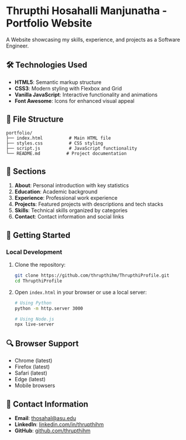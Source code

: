 # Thrupthi Hosahalli Manjunatha - Portfolio Website

A Website showcasing my skills, experience, and projects as a Software Engineer.

## 🛠️ Technologies Used

- **HTML5**: Semantic markup structure
- **CSS3**: Modern styling with Flexbox and Grid
- **Vanilla JavaScript**: Interactive functionality and animations
- **Font Awesome**: Icons for enhanced visual appeal

## 📁 File Structure

```
portfolio/
├── index.html          # Main HTML file
├── styles.css          # CSS styling
├── script.js           # JavaScript functionality
└── README.md          # Project documentation
```

## 🎨 Sections

1. **About**: Personal introduction with key statistics
2. **Education**: Academic background
3. **Experience**: Professional work experience
4. **Projects**: Featured projects with descriptions and tech stacks
5. **Skills**: Technical skills organized by categories
6. **Contact**: Contact information and social links

## 🚀 Getting Started

### Local Development

1. Clone the repository:
   ```bash
   git clone https://github.com/thrupthihm/ThrupthiProfile.git
   cd ThrupthiProfile
   ```

2. Open `index.html` in your browser or use a local server:
   ```bash
   # Using Python
   python -m http.server 3000
   
   # Using Node.js
   npx live-server
   ```


## 🔍 Browser Support

- Chrome (latest)
- Firefox (latest)
- Safari (latest)
- Edge (latest)
- Mobile browsers

## 📧 Contact Information

- **Email**: thosahal@asu.edu
- **LinkedIn**: [linkedin.com/in/thrupthihm](https://www.linkedin.com/in/thrupthihm/)
- **GitHub**: [github.com/thrupthihm](https://github.com/thrupthihm)

